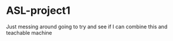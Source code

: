 # ASL-project1
Just messing around going to try and see if I can combine this and teachable machine
